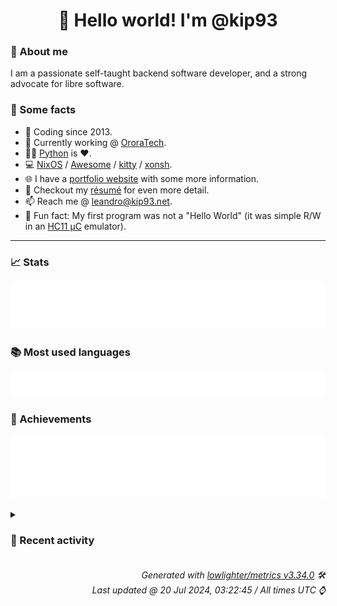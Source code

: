 <!-- README template, populated using this action:
     https://github.com/kip93/kip93/blob/main/.github/workflows/readme.yml. -->

<h1 align="center">👋 Hello world! I'm @kip93</h1> <!-- LOGIN => username -->

### 👤 About me

I am a passionate self-taught backend software developer, and a strong advocate for libre software.


### 💬 Some facts

* 📅 Coding since 2013.
* 💼 Currently working @ [OroraTech](https://ororatech.com/).
* 👨‍💻 [Python](https://github.com/search?q=user%3Akip93&l=python) is ❤️. <!-- LOGIN => username -->
* 💻 [NixOS](https://github.com/NixOS/) /
     [Awesome](https://github.com/awesomeWM/) /
     [kitty](https://github.com/kovidgoyal/kitty/) /
     [xonsh](https://github.com/xonsh/).
* 🌐 I have a [portfolio website](https://kip93.net/) with some more information.
* 📝 Checkout my [résumé](https://kip93.net/resume/) for even more detail.
* 📫 Reach me @ [leandro@kip93.net](mailto:leandro@kip93.net).
* 🎲 Fun fact: My first program was not a "Hello World" (it was simple R/W in an [HC11 µC](https://en.wikipedia.org/wiki/68HC11) emulator).


-----------------------------------------------------------------------------------------------------------------------


### 📈 Stats

![](./stats.svg)


### 📚 Most used languages <!-- by percentage, in decreasing order -->

![](./languages.svg)


### 🏅 Achievements

![](./achievements.svg)


<details> <!-- Last activity -->
<!-- Almost verbatim copy of https://github.com/lowlighter/metrics/blob/latest/source/templates/markdown/partials/activity.ejs, but restructured to be foldable. -->
<summary><h3>📰 Recent activity</h3></summary>

* 🌟 Starred [styx-static/styx](https://github.com/styx-static/styx)
  * *On 19 Jul 2024, 20:30:13*
* 🌟 Starred [uutils/coreutils](https://github.com/uutils/coreutils)
  * *On 1 Jul 2024, 09:36:08*
* 🌟 Starred [Born2Root/Fast-Font](https://github.com/Born2Root/Fast-Font)
  * *On 29 Jun 2024, 09:45:08*
* 🌟 Starred [rjmacarthy/twinny](https://github.com/rjmacarthy/twinny)
  * *On 29 Jun 2024, 00:09:55*
</details>


<h6 align="right"><em>
    Generated with <a href="https://github.com/lowlighter/metrics/tree/latest/">lowlighter/metrics v3.34.0</a> 🛠️<br> <!-- VERSION => MAJOR.minor.patch -->
    Last updated @ 20 Jul 2024, 03:22:45 / All times UTC ⌚ <!-- meta.generated => DD/MM/YYYY, hh:mm -->
</em></h6>

